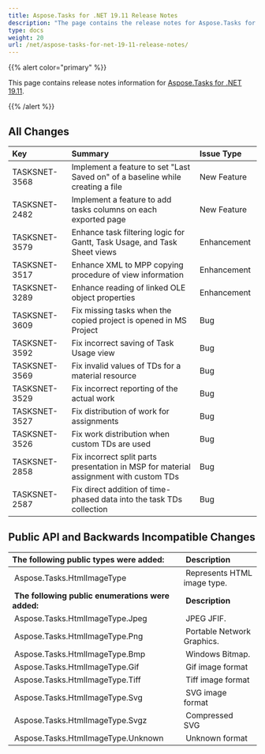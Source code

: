 ```yaml
---
title: Aspose.Tasks for .NET 19.11 Release Notes
description: "The page contains the release notes for Aspose.Tasks for .NET 19.11."
type: docs
weight: 20
url: /net/aspose-tasks-for-net-19-11-release-notes/
---
```


{{% alert color="primary" %}}

This page contains release notes information for [Aspose.Tasks for .NET 19.11](https://downloads.aspose.com/tasks/net/new-releases/aspose.tasks-for-.net-19.11/).

{{% /alert %}}

## **All Changes**

|**Key** |**Summary** |**Issue Type**|
| :- | :- | :- |
|TASKSNET-3568 |Implement a feature to set "Last Saved on" of a baseline while creating a file |New Feature|
|TASKSNET-2482 |Implement a feature to add tasks columns on each exported page |New Feature |
|TASKSNET-3579 |Enhance task filtering logic for Gantt, Task Usage, and Task Sheet views |Enhancement|
|TASKSNET-3517 |Enhance XML to MPP copying procedure of view information |Enhancement |
|TASKSNET-3289 |Enhance reading of linked OLE object properties |Enhancement |
|TASKSNET-3609 |Fix missing tasks when the copied project is opened in MS Project |Bug|
|TASKSNET-3592 |Fix incorrect saving of Task Usage view |Bug|
|TASKSNET-3569 |Fix invalid values of TDs for a material resource |Bug |
|TASKSNET-3529 |Fix incorrect reporting of the actual work |Bug |
|TASKSNET-3527 |Fix distribution of work for assignments |Bug |
|TASKSNET-3526 |Fix work distribution when custom TDs are used |Bug |
|TASKSNET-2858 |Fix incorrect split parts presentation in MSP for material assignment with custom TDs |Bug |
|TASKSNET-2587 |Fix direct addition of time-phased data into the task TDs collection |Bug |

## **Public API and Backwards Incompatible Changes**

|**The following public types were added:** | **Description** |
| :- | :- |
| Aspose.Tasks.HtmlImageType | Represents HTML image type. |
| **The following public enumerations were added:** | **Description** |
| Aspose.Tasks.HtmlImageType.Jpeg | JPEG JFIF. |
| Aspose.Tasks.HtmlImageType.Png | Portable Network Graphics. |
| Aspose.Tasks.HtmlImageType.Bmp | Windows Bitmap. |
| Aspose.Tasks.HtmlImageType.Gif | Gif image format |
| Aspose.Tasks.HtmlImageType.Tiff | Tiff image format |
| Aspose.Tasks.HtmlImageType.Svg | SVG image format |
| Aspose.Tasks.HtmlImageType.Svgz | Compressed SVG |
| Aspose.Tasks.HtmlImageType.Unknown | Unknown format |

